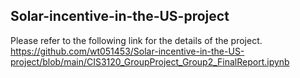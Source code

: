 ## Solar-incentive-in-the-US-project

Please refer to the following link for the details of the project.
https://github.com/wt051453/Solar-incentive-in-the-US-project/blob/main/CIS3120_GroupProject_Group2_FinalReport.ipynb
